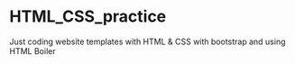 # HTML_CSS_practice
Just coding website templates with HTML &amp; CSS with bootstrap and using HTML Boiler
